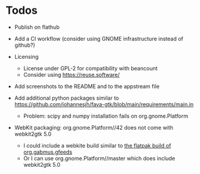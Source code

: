 # Todos

- Publish on flathub

- Add a CI workflow (consider using GNOME infrastructure instead of github?)

- Licensing

  - License under GPL-2 for compatibility with beancount
  - Consider using https://reuse.software/

- Add screenshots to the README and to the appstream file

- Add additional python packages
  similar to https://github.com/johannesjh/fava-gtk/blob/main/requirements/main.in

  - Problem: scipy and numpy installation fails on org.gnome.Platform

- WebKit packaging: org.gnome.Platform//42 does not come with webkit2gtk 5.0
  - I could include a webkite build similar to
    [the flatpak build of org.gabmus.gfeeds](https://github.com/flathub/org.gabmus.gfeeds/blob/2ac73b377018c2248198f8d6d9bbc35c0dca03c4/webkit.json)
  - Or I can use org.gnome.Platform//master which does include webkit2gtk 5.0
